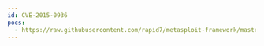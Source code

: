 ```yaml
---
id: CVE-2015-0936
pocs:
  - https://raw.githubusercontent.com/rapid7/metasploit-framework/master/modules/exploits/linux/ssh/ceragon_fibeair_known_privkey.rb
---
```

